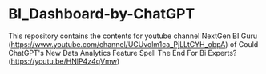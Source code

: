 # BI_Dashboard-by-ChatGPT
This repository contains the contents for youtube channel NextGen BI Guru (https://www.youtube.com/channel/UCUvolm1ca_PjLLtCYH_obpA) of Could ChatGPT's New Data Analytics Feature Spell The End For Bi Experts?  (https://youtu.be/HNlP4z4qVmw)
